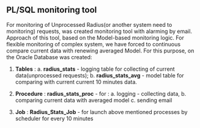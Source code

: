 ## PL/SQL monitoring tool
For monitoring of Unprocessed Radius(or another system need to monitoring) requests, was created monitoring tool with alarming by email. Approach of this tool, based on the Model-based monitoring logic. For flexible monitoring of complex system, we have forced to continuous compare current data with renewing averaged Model. For this purpose, on the Oracle Database was created:
1. **Tables** :
    a. **radius_stats** - logging table for collecting of current data(unprocessed requests);
    b. **radius_stats_avg** - model table for comparing with current current 10 minutes data.

2. **Procedure** :
    **radius_stats_proc** - for :
        a. logging - collecting data, 
        b. comparing current data with averaged model
        c. sending email

3. **Job** :
    **Radius_Stats_Job** - for launch above mentioned processes by scheduler for every 10 minutes


